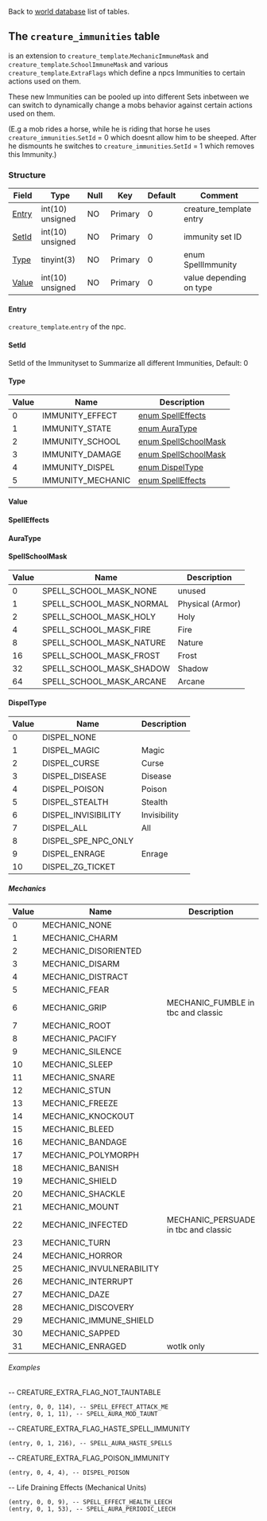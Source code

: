 Back to [world database](https://github.com/cmangos/issues/wiki/mangosdb_struct) list of tables.

## The `creature_immunities` table

is an extension to `creature_template`.`MechanicImmuneMask` and `creature_template`.`SchoolImmuneMask` and various `creature_template`.`ExtraFlags` which define a npcs Immunities to certain actions used on them.

These new Immunities can be pooled up into different Sets inbetween we can switch to dynamically change a mobs behavior against certain actions used on them.

(E.g a mob rides a horse, while he is riding that horse he uses `creature_immunities`.`SetId` = 0 which doesnt allow him to be sheeped. After he dismounts he switches to `creature_immunities`.`SetId` = 1 which removes this Immunity.)

### Structure

|Field|Type|Null|Key|Default|Comment|
|---|---|---|---|---|---|
|[Entry](https://github.com/cmangos/issues/wiki/creature_immunities#Entry)|int(10) unsigned|NO|Primary|0|creature_template entry|
|[SetId](https://github.com/cmangos/issues/wiki/creature_immunities#SetId)|int(10) unsigned|NO|Primary|0|immunity set ID|
|[Type](https://github.com/cmangos/issues/wiki/creature_immunities#Type)|tinyint(3)|NO|Primary|0|enum SpellImmunity|
|[Value](https://github.com/cmangos/issues/wiki/creature_immunities#Value)|int(10) unsigned|NO|Primary|0|value depending on type|

#### Entry

`creature_template`.`entry` of the npc.

#### SetId

SetId of the Immunityset to Summarize all different Immunities, Default: 0

#### Type

|Value|Name|Description|
|---|---|---|
|0|IMMUNITY_EFFECT|[enum SpellEffects](https://github.com/cmangos/issues/wiki/creature_immunities#SpellEffects)|
|1|IMMUNITY_STATE|[enum AuraType](https://github.com/cmangos/issues/wiki/creature_immunities#AuraType)|
|2|IMMUNITY_SCHOOL|[enum SpellSchoolMask](https://github.com/cmangos/issues/wiki/creature_immunities#SpellSchoolMask)|
|3|IMMUNITY_DAMAGE|[enum SpellSchoolMask](https://github.com/cmangos/issues/wiki/creature_immunities#SpellSchoolMask)|
|4|IMMUNITY_DISPEL|[enum DispelType](https://github.com/cmangos/issues/wiki/creature_immunities#DispelType)|
|5|IMMUNITY_MECHANIC|[enum SpellEffects](https://github.com/cmangos/issues/wiki/creature_immunities#Mechanics)|

#### Value

#### SpellEffects

#### AuraType

#### SpellSchoolMask

|Value|Name|Description|
|---|---|---|
|0|SPELL_SCHOOL_MASK_NONE|unused|
|1|SPELL_SCHOOL_MASK_NORMAL|Physical (Armor)|
|2|SPELL_SCHOOL_MASK_HOLY|Holy|
|4|SPELL_SCHOOL_MASK_FIRE|Fire|
|8|SPELL_SCHOOL_MASK_NATURE|Nature|
|16|SPELL_SCHOOL_MASK_FROST|Frost|
|32|SPELL_SCHOOL_MASK_SHADOW|Shadow|
|64|SPELL_SCHOOL_MASK_ARCANE|Arcane|

#### DispelType

|Value|Name|Description|
|---|---|---|
|0|DISPEL_NONE||
|1|DISPEL_MAGIC|Magic|
|2|DISPEL_CURSE|Curse|
|3|DISPEL_DISEASE|Disease|
|4|DISPEL_POISON|Poison|
|5|DISPEL_STEALTH|Stealth|
|6|DISPEL_INVISIBILITY|Invisibility|
|7|DISPEL_ALL|All|
|8|DISPEL_SPE_NPC_ONLY||
|9|DISPEL_ENRAGE|Enrage|
|10|DISPEL_ZG_TICKET||

##### Mechanics

|Value|Name|Description|
|---|---|---|
|0|MECHANIC_NONE||
|1|MECHANIC_CHARM||
|2|MECHANIC_DISORIENTED||
|3|MECHANIC_DISARM||
|4|MECHANIC_DISTRACT||
|5|MECHANIC_FEAR||
|6|MECHANIC_GRIP|MECHANIC_FUMBLE in tbc and classic|
|7|MECHANIC_ROOT||
|8|MECHANIC_PACIFY||
|9|MECHANIC_SILENCE||
|10|MECHANIC_SLEEP||
|11|MECHANIC_SNARE||
|12|MECHANIC_STUN||
|13|MECHANIC_FREEZE||
|14|MECHANIC_KNOCKOUT||
|15|MECHANIC_BLEED||
|16|MECHANIC_BANDAGE||
|17|MECHANIC_POLYMORPH||
|18|MECHANIC_BANISH||
|19|MECHANIC_SHIELD||
|20|MECHANIC_SHACKLE||
|21|MECHANIC_MOUNT||
|22|MECHANIC_INFECTED|MECHANIC_PERSUADE in tbc and classic|
|23|MECHANIC_TURN||
|24|MECHANIC_HORROR||
|25|MECHANIC_INVULNERABILITY||
|26|MECHANIC_INTERRUPT||
|27|MECHANIC_DAZE||
|28|MECHANIC_DISCOVERY||
|29|MECHANIC_IMMUNE_SHIELD||
|30|MECHANIC_SAPPED||
|31|MECHANIC_ENRAGED|wotlk only|

###### Examples

-- CREATURE_EXTRA_FLAG_NOT_TAUNTABLE
```
(entry, 0, 0, 114), -- SPELL_EFFECT_ATTACK_ME
(entry, 0, 1, 11), -- SPELL_AURA_MOD_TAUNT
```

-- CREATURE_EXTRA_FLAG_HASTE_SPELL_IMMUNITY
```
(entry, 0, 1, 216), -- SPELL_AURA_HASTE_SPELLS
```

-- CREATURE_EXTRA_FLAG_POISON_IMMUNITY
```
(entry, 0, 4, 4), -- DISPEL_POISON
```

-- Life Draining Effects (Mechanical Units)
```
(entry, 0, 0, 9), -- SPELL_EFFECT_HEALTH_LEECH
(entry, 0, 1, 53), -- SPELL_AURA_PERIODIC_LEECH
```